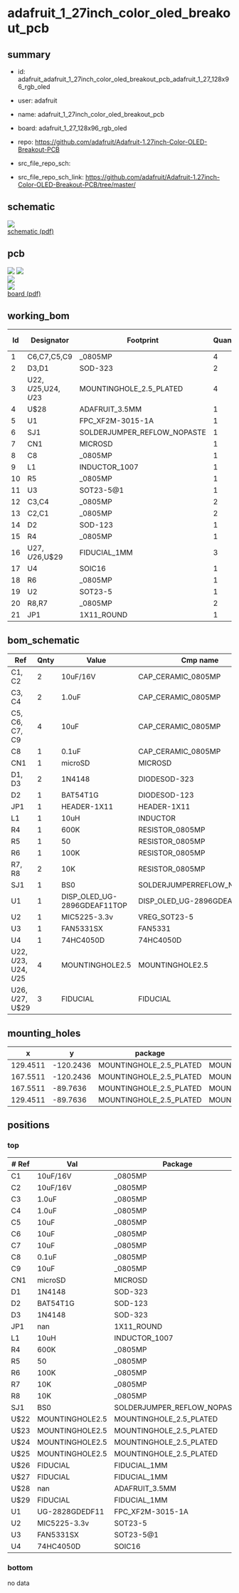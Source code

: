 # adafruit_1_27inch_color_oled_breakout_pcb
 
## summary 
* id: adafruit_adafruit_1_27inch_color_oled_breakout_pcb_adafruit_1_27_128x96_rgb_oled
* user: adafruit
* name: adafruit_1_27inch_color_oled_breakout_pcb
* board: adafruit_1_27_128x96_rgb_oled
* repo: https://github.com/adafruit/Adafruit-1.27inch-Color-OLED-Breakout-PCB



* src_file_repo_sch: 
* src_file_repo_sch_link: https://github.com/adafruit/Adafruit-1.27inch-Color-OLED-Breakout-PCB/tree/master/

## schematic  
![](working_schematic_600.png)  
[schematic (pdf)](working_schematic.pdf)  

## pcb  
![](working_3d_600.png) 
![](working_3d_front_600.png)  
![](working_3d_back_600.png)  
![](working_600.png)  
[board (pdf)](working.pdf)  

## working_bom
| Id | Designator | Footprint | Quantity | Designation | Supplier and ref |  | None | 
| --- | --- | --- | --- | --- | --- | --- | --- | 
| 1 | C6,C7,C5,C9 | _0805MP | 4 | 10uF |  |  | [''] | 
| 2 | D3,D1 | SOD-323 | 2 | 1N4148 |  |  | [''] | 
| 3 | U$22,U$25,U$24,U$23 | MOUNTINGHOLE_2.5_PLATED | 4 | MOUNTINGHOLE2.5 |  |  | [''] | 
| 4 | U$28 | ADAFRUIT_3.5MM | 1 |  |  |  | [''] | 
| 5 | U1 | FPC_XF2M-3015-1A | 1 | UG-2828GDEDF11 |  |  | [''] | 
| 6 | SJ1 | SOLDERJUMPER_REFLOW_NOPASTE | 1 | BS0 |  |  | [''] | 
| 7 | CN1 | MICROSD | 1 | microSD |  |  | [''] | 
| 8 | C8 | _0805MP | 1 | 0.1uF |  |  | [''] | 
| 9 | L1 | INDUCTOR_1007 | 1 | 10uH |  |  | [''] | 
| 10 | R5 | _0805MP | 1 | 50 |  |  | [''] | 
| 11 | U3 | SOT23-5@1 | 1 | FAN5331SX |  |  | [''] | 
| 12 | C3,C4 | _0805MP | 2 | 1.0uF |  |  | [''] | 
| 13 | C2,C1 | _0805MP | 2 | 10uF/16V |  |  | [''] | 
| 14 | D2 | SOD-123 | 1 | BAT54T1G |  |  | [''] | 
| 15 | R4 | _0805MP | 1 | 600K |  |  | [''] | 
| 16 | U$27,U$26,U$29 | FIDUCIAL_1MM | 3 | FIDUCIAL |  |  | [''] | 
| 17 | U4 | SOIC16 | 1 | 74HC4050D |  |  | [''] | 
| 18 | R6 | _0805MP | 1 | 100K |  |  | [''] | 
| 19 | U2 | SOT23-5 | 1 | MIC5225-3.3v |  |  | [''] | 
| 20 | R8,R7 | _0805MP | 2 | 10K |  |  | [''] | 
| 21 | JP1 | 1X11_ROUND | 1 |  |  |  | [''] | 


## bom_schematic
| Ref | Qnty | Value | Cmp name | Footprint | Description | Vendor | DNP | 
| --- | --- | --- | --- | --- | --- | --- | --- | 
| C1, C2 | 2 | 10uF/16V | CAP_CERAMIC_0805MP | working:_0805MP |  |  |  | 
| C3, C4 | 2 | 1.0uF | CAP_CERAMIC_0805MP | working:_0805MP |  |  |  | 
| C5, C6, C7, C9 | 4 | 10uF | CAP_CERAMIC_0805MP | working:_0805MP |  |  |  | 
| C8 | 1 | 0.1uF | CAP_CERAMIC_0805MP | working:_0805MP |  |  |  | 
| CN1 | 1 | microSD | MICROSD | working:MICROSD |  |  |  | 
| D1, D3 | 2 | 1N4148 | DIODESOD-323 | working:SOD-323 |  |  |  | 
| D2 | 1 | BAT54T1G | DIODESOD-123 | working:SOD-123 |  |  |  | 
| JP1 | 1 | HEADER-1X11 | HEADER-1X11 | working:1X11_ROUND |  |  |  | 
| L1 | 1 | 10uH | INDUCTOR | working:INDUCTOR_1007 |  |  |  | 
| R4 | 1 | 600K | RESISTOR_0805MP | working:_0805MP |  |  |  | 
| R5 | 1 | 50 | RESISTOR_0805MP | working:_0805MP |  |  |  | 
| R6 | 1 | 100K | RESISTOR_0805MP | working:_0805MP |  |  |  | 
| R7, R8 | 2 | 10K | RESISTOR_0805MP | working:_0805MP |  |  |  | 
| SJ1 | 1 | BS0 | SOLDERJUMPERREFLOW_NOPASTE | working:SOLDERJUMPER_REFLOW_NOPASTE |  |  |  | 
| U1 | 1 | DISP_OLED_UG-2896GDEAF11TOP | DISP_OLED_UG-2896GDEAF11TOP | working:FPC_XF2M-3015-1A |  |  |  | 
| U2 | 1 | MIC5225-3.3v | VREG_SOT23-5 | working:SOT23-5 |  |  |  | 
| U3 | 1 | FAN5331SX | FAN5331 | working:SOT23-5@1 |  |  |  | 
| U4 | 1 | 74HC4050D | 74HC4050D | working:SOIC16 |  |  |  | 
| U$22, U$23, U$24, U$25 | 4 | MOUNTINGHOLE2.5 | MOUNTINGHOLE2.5 | working:MOUNTINGHOLE_2.5_PLATED |  |  |  | 
| U$26, U$27, U$29 | 3 | FIDUCIAL | FIDUCIAL | working:FIDUCIAL_1MM |  |  |  | 


## mounting_holes
| x | y | package | value | ref | size | 
| --- | --- | --- | --- | --- | --- | 
| 129.4511 | -120.2436 | MOUNTINGHOLE_2.5_PLATED | MOUNTINGHOLE2.5 | U$22 | m3 | 
| 167.5511 | -120.2436 | MOUNTINGHOLE_2.5_PLATED | MOUNTINGHOLE2.5 | U$23 | m3 | 
| 167.5511 | -89.7636 | MOUNTINGHOLE_2.5_PLATED | MOUNTINGHOLE2.5 | U$24 | m3 | 
| 129.4511 | -89.7636 | MOUNTINGHOLE_2.5_PLATED | MOUNTINGHOLE2.5 | U$25 | m3 | 


## positions
### top
| # Ref | Val | Package | PosX | PosY | Rot | Side | 
| --- | --- | --- | --- | --- | --- | --- | 
| C1 | 10uF/16V | _0805MP | 161.2511 | -113.2536 | 180.0 | top | 
| C2 | 10uF/16V | _0805MP | 164.5011 | -108.0036 | 90.0 | top | 
| C3 | 1.0uF | _0805MP | 160.5011 | -105.2536 | 90.0 | top | 
| C4 | 1.0uF | _0805MP | 136.6261 | -112.5036 | 180.0 | top | 
| C5 | 10uF | _0805MP | 136.5011 | -109.7536 | -90.0 | top | 
| C6 | 10uF | _0805MP | 163.2511 | -96.2536 | 180.0 | top | 
| C7 | 10uF | _0805MP | 149.7511 | -107.2536 | 180.0 | top | 
| C8 | 0.1uF | _0805MP | 157.2511 | -107.2536 | 0.0 | top | 
| C9 | 10uF | _0805MP | 163.0011 | -101.7536 | 0.0 | top | 
| CN1 | microSD | MICROSD | 147.0011 | -93.0036 | -90.0 | top | 
| D1 | 1N4148 | SOD-323 | 161.2511 | -109.0036 | 180.0 | top | 
| D2 | BAT54T1G | SOD-123 | 158.0011 | -103.0036 | 90.0 | top | 
| D3 | 1N4148 | SOD-323 | 161.2511 | -111.2536 | 0.0 | top | 
| JP1 | nan | 1X11_ROUND | 148.5011 | -89.7636 | 180.0 | top | 
| L1 | 10uH | INDUCTOR_1007 | 154.7511 | -103.5036 | 90.0 | top | 
| R4 | 600K | _0805MP | 143.6261 | -108.5036 | 0.0 | top | 
| R5 | 50 | _0805MP | 162.5011 | -105.2536 | 90.0 | top | 
| R6 | 100K | _0805MP | 153.5011 | -107.2536 | 0.0 | top | 
| R7 | 10K | _0805MP | 148.7511 | -103.7536 | 90.0 | top | 
| R8 | 10K | _0805MP | 136.6261 | -114.3786 | 180.0 | top | 
| SJ1 | BS0 | SOLDERJUMPER_REFLOW_NOPASTE | 133.5011 | -112.7536 | 90.0 | top | 
| U$22 | MOUNTINGHOLE2.5 | MOUNTINGHOLE_2.5_PLATED | 129.4511 | -120.2436 | 0.0 | top | 
| U$23 | MOUNTINGHOLE2.5 | MOUNTINGHOLE_2.5_PLATED | 167.5511 | -120.2436 | 0.0 | top | 
| U$24 | MOUNTINGHOLE2.5 | MOUNTINGHOLE_2.5_PLATED | 167.5511 | -89.7636 | 0.0 | top | 
| U$25 | MOUNTINGHOLE2.5 | MOUNTINGHOLE_2.5_PLATED | 129.4511 | -89.7636 | 0.0 | top | 
| U$26 | FIDUCIAL | FIDUCIAL_1MM | 148.7511 | -120.0036 | 0.0 | top | 
| U$27 | FIDUCIAL | FIDUCIAL_1MM | 161.7511 | -93.5036 | 0.0 | top | 
| U$28 | nan | ADAFRUIT_3.5MM | 161.0011 | -118.2536 | 0.0 | top | 
| U$29 | FIDUCIAL | FIDUCIAL_1MM | 133.2511 | -89.2536 | 0.0 | top | 
| U1 | UG-2828GDEDF11 | FPC_XF2M-3015-1A | 148.5011 | -113.2536 | 180.0 | top | 
| U2 | MIC5225-3.3v | SOT23-5 | 162.6261 | -99.0036 | 90.0 | top | 
| U3 | FAN5331SX | SOT23-5@1 | 151.5011 | -103.7536 | 180.0 | top | 
| U4 | 74HC4050D | SOIC16 | 153.2511 | -95.8806 | 180.0 | top | 

### bottom
no data
